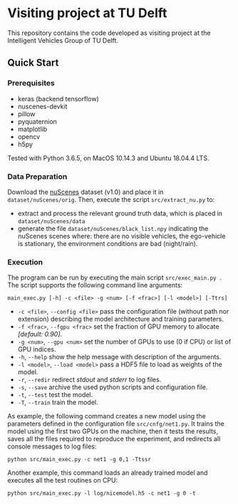 # Visiting project at TU Delft

This repository contains the code developed as visiting project at the Intelligent Vehicles Group of TU Delft.

## Quick Start

### Prerequisites
- keras (backend tensorflow)
- nuscenes-devkit
- pillow
- pyquaternion
- matplotlib
- opencv
- h5py

Tested with Python 3.6.5, on MacOS 10.14.3 and Ubuntu 18.04.4 LTS.


### Data Preparation
Download the [nuScenes](https://www.nuscenes.org/download) dataset (v1.0) and place it in `dataset/nuScenes/orig`. Then, execute the script `src/extract_nu.py` to:

- extract and process the relevant ground truth data, which is placed in `dataset/nuScenes/data`
- generate the file `dataset/nuScenes/black_list.npy` indicating the nuScenes scenes where: there are no visible vehicles, the ego-vehicle is stationary, the environment conditions are bad (night/rain).


### Execution
The program can be run by executing the main script `src/exec_main.py `. The script supports the following command line arguments:

```
main_exec.py [-h] -c <file> -g <num> [-f <frac>] [-l <model>] [-Ttrs]
```

- `-c <file>`, `--config <file>` pass the configuration file (without path nor extension) describing the model architecture and training parameters.
- `-f <frac>`, `--fgpu <frac>` set the fraction of GPU memory to allocate *[default: 0.90]*.
- `-g <num>`, `--gpu <num>` set the number of GPUs to use (0 if CPU) or list of GPU indices.
- `-h`, `--help` show the help message with description of the arguments.
- `-l <model>`, `--load <model>` pass a HDF5 file to load as weights of the model.
- `-r`, `--redir` redirect _stdout_ and _stderr_ to log files.
- `-s`, `--save` archive the used python scripts and configuration file.
- `-t`, `--test` test the model.
- `-T`, `--train` train the model.

As example, the following command creates a new model using the parameters defined in the configuration file `src/cnfg/net1.py`. It trains the model using the first two GPUs on the machine, then it tests the results, saves all the files required to reproduce the experiment, and redirects all console messages to log files:

```
python src/main_exec.py -c net1 -g 0,1 -Ttssr
```

Another example, this command loads an already trained model and executes all the test routines on CPU:

```
python src/main_exec.py -l log/nicemodel.h5 -c net1 -g 0 -t
```
